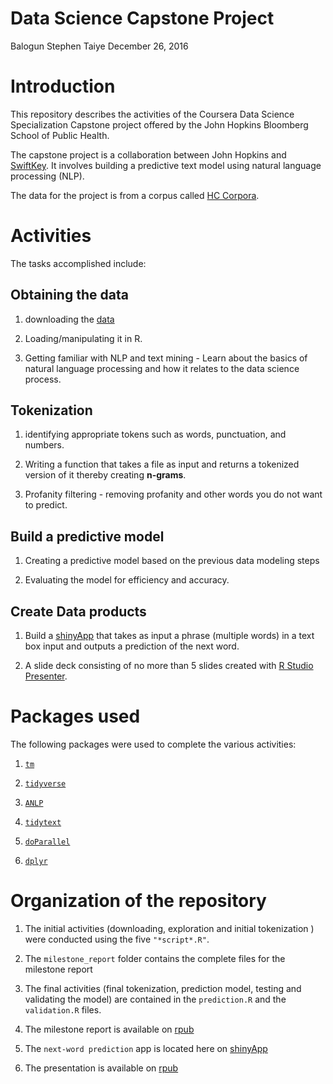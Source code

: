 Data Science Capstone Project
================
Balogun Stephen Taiye
December 26, 2016

Introduction
============

This repository describes the activities of the Coursera Data Science Specialization Capstone project offered by the John Hopkins Bloomberg School of Public Health.

The capstone project is a collaboration between John Hopkins and [SwiftKey](https://swiftkey.com/en). It involves building a predictive text model using natural language processing (NLP).

The data for the project is from a corpus called [HC Corpora](www.corpora.heliohost.org).

Activities
==========

The tasks accomplished include:

Obtaining the data
------------------

1.  downloading the [data](https://d396qusza40orc.cloudfront.net/dsscapstone/dataset/Coursera-SwiftKey.zip)

2.  Loading/manipulating it in R.

3.  Getting familiar with NLP and text mining - Learn about the basics of natural language processing and how it relates to the data science process.

Tokenization
------------

1.  identifying appropriate tokens such as words, punctuation, and numbers.

2.  Writing a function that takes a file as input and returns a tokenized version of it thereby creating **n-grams**.

3.  Profanity filtering - removing profanity and other words you do not want to predict.

Build a predictive model
------------------------

1.  Creating a predictive model based on the previous data modeling steps

2.  Evaluating the model for efficiency and accuracy.

Create Data products
--------------------

1.  Build a [shinyApp]() that takes as input a phrase (multiple words) in a text box input and outputs a prediction of the next word.

2.  A slide deck consisting of no more than 5 slides created with [R Studio Presenter](https://support.rstudio.com/hc/en-us/articles/200486468-Authoring-R-Presentations).

Packages used
=============

The following packages were used to complete the various activities:

1.  [`tm`](http://www.jstatsoft.org/v25/i05/)

2.  [`tidyverse`](https://CRAN.R-project.org/package=tidyverse)

3.  [`ANLP`](https://CRAN.R-project.org/package=ANLP)

4.  [`tidytext`](http://dx.doi.org/10.21105/joss.00037)

5.  [`doParallel`](https://CRAN.R-project.org/package=doParallel)

6.  [`dplyr`](https://CRAN.R-project.org/package=dplyr)

Organization of the repository
==============================

1.  The initial activities (downloading, exploration and initial tokenization ) were conducted using the five `"*script*.R"`.

2.  The `milestone_report` folder contains the complete files for the milestone report

3.  The final activities (final tokenization, prediction model, testing and validating the model) are contained in the `prediction.R` and the `validation.R` files.

4.  The milestone report is available on [rpub](http://rpubs.com/stbalo2002/milestone_report)

5.  The `next-word prediction` app is located here on [shinyApp](https://stbalo2002.shinyapps.io/shiny/)

6.  The presentation is available on [rpub](http://rpubs.com/stbalo2002/datascience_capstone_project)
